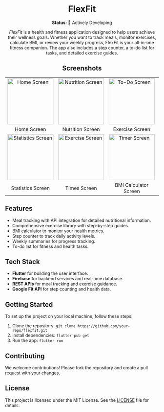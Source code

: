 <h1 align="center">FlexFit</h1>

<p align="center">
  <strong>Status:</strong> 🚀 Actively Developing
</p>

<p align="center">
  <em>FlexFit</em> is a health and fitness application designed to help users achieve their wellness goals. Whether you want to track meals, monitor exercises, calculate BMI, or review your weekly progress, FlexFit is your all-in-one fitness companion. The app also includes a step counter, a to-do list for tasks, and detailed exercise guides.
</p>

<h2 align="center">Screenshots</h2>

<table align="center">
  <tr>
    <td align="center"><img src="https://github.com/user-attachments/assets/7a6239e3-0fbb-4a1b-9b33-fcc785febfcd" alt="Home Screen" width="150"></td>
    <td align="center"><img src="https://github.com/user-attachments/assets/921c17c4-4af2-4348-8c95-f04946aeb518" alt="Nutrition Screen" width="150"></td>
    <td align="center"><img src="https://github.com/user-attachments/assets/7623ef38-6314-46cc-b245-e23a691315cd" alt="To-Do Screen" width="150"></td>
    <td align="center"><img src="https://github.com/user-attachments/assets/77182864-cf23-4bdb-9586-f00c27c64cbf" alt="BMI Calculator Screen" width="150"></td>
  </tr>
  <tr>
    <td align="center">Home Screen</td>
    <td align="center">Nutrition Screen</td>
    <td align="center">Exercise Screen</td>
    <td align="center">To-Do Screen</td>
  </tr>
  <tr>
    <td align="center"><img src="https://github.com/user-attachments/assets/2d9a09f0-c5fd-4f9f-92f2-06ede805cd28" alt="Statistics Screen" width="150"></td>
    <td align="center"><img src="https://github.com/user-attachments/assets/3d47145f-1697-409d-86c8-cc5b36f61585" alt="Exercise Screen" width="150"></td>
    <td align="center"><img src="https://github.com/user-attachments/assets/30751b05-54ee-4efe-960a-459bbb48f298" alt="Timer Screen" width="150"></td>
    <td align="center"><img src="https://github.com/user-attachments/assets/bd684568-3e4a-4908-9a07-0980cc300e3b" alt="Profile Screen" width="150"></td>
  </tr>
  <tr>
    <td align="center">Statistics Screen</td>
    <td align="center">Times Screen</td>
    <td align="center">BMI Calculator Screen</td>
    <td align="center">Profile Screen</td>
  </tr>
</table>

<h2>Features</h2>
<ul>
  <li>Meal tracking with API integration for detailed nutritional information.</li>
  <li>Comprehensive exercise library with step-by-step guides.</li>
  <li>BMI calculator to monitor your health metrics.</li>
  <li>Step counter to track daily activity levels.</li>
  <li>Weekly summaries for progress tracking.</li>
  <li>To-do list for fitness and health tasks.</li>
</ul>

<h2>Tech Stack</h2>
<ul>
  <li><strong>Flutter</strong> for building the user interface.</li>
  <li><strong>Firebase</strong> for backend services and real-time database.</li>
  <li><strong>REST APIs</strong> for meal tracking and exercise guidance.</li>
  <li><strong>Google Fit API</strong> for step counting and health data.</li>
</ul>

<h2>Getting Started</h2>
<p>To set up the project on your local machine, follow these steps:</p>
<ol>
  <li>Clone the repository: <code>git clone https://github.com/your-repo/flexfit.git</code></li>
  <li>Install dependencies: <code>flutter pub get</code></li>
  <li>Run the app: <code>flutter run</code></li>
</ol>

<h2>Contributing</h2>
<p>We welcome contributions! Please fork the repository and create a pull request with your changes.</p>

<h2>License</h2>
<p>This project is licensed under the MIT License. See the <a href="LICENSE">LICENSE</a> file for details.</p>
